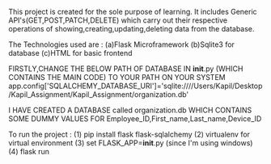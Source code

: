 This project is created for the sole purpose of learning.
It includes Generic API's(GET,POST,PATCH,DELETE) which carry out their respective operations of showing,creating,updating,deleting data from the database.

The Technologies used are : (a)Flask Microframework (b)Sqlite3 for database (c)HTML for basic frontend

FIRSTLY,CHANGE THE BELOW PATH OF DATABASE IN __init__.py (WHICH CONTAINS THE MAIN CODE) TO YOUR PATH ON YOUR SYSTEM
app.config['SQLALCHEMY_DATABASE_URI']='sqlite:////Users/Kapil/Desktop/Kapil_Assignment/Kapil_Assignment/organization.db'

I HAVE CREATED A DATABASE called organization.db WHICH CONTAINS SOME DUMMY VALUES FOR Employee_ID,First_name,Last_name,Device_ID

To run the project : 
(1) pip install flask flask-sqlalchemy 
(2) virtualenv for virtual environment
(3) set FLASK_APP=__init__.py (since I'm using windows)
(4) flask run
